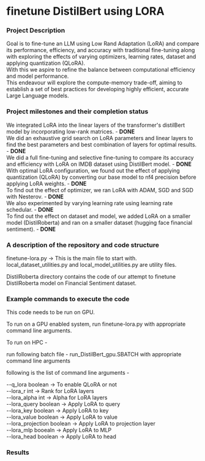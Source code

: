 # finetune DistilBert using LORA

<h3> Project Description </h3>
Goal is to fine-tune an LLM using Low Rand Adaptation (LoRA) and compare its performance, efficiency, and accuracy with traditional fine-tuning along with exploring the effects of varying optimizers, learning rates, dataset and applying quantization (QLoRA). <br>
With this we aspire to refine the balance between computational efficiency and model performance. <br> 
This endeavour will explore the compute-memory trade-off, aiming to establish a set of best practices for developing highly efficient, accurate Large Language models. 


<h3> Project milestones and their completion status </h3>

We integrated LoRA into the linear layers of the transformer's distilBert model by incorporating low-rank matrices. - <b>DONE</b> <br>
We did an exhaustive grid search on LoRA parameters and linear layers to find the best parameters and best combination of layers for optimal results. - <b>DONE</b> <br>
We did a full fine-tuning and selective fine-tuning to compare its accuracy and efficiency with LoRA on IMDB dataset using DistilBert model. - <b>DONE</b> <br>
With optimal LoRA configuration, we found out the effect of applying quantization (QLoRA) by converting our base model to nf4 precision before applying LoRA weights. - <b>DONE</b> <br>
To find out the effect of optimizer, we ran LoRA with ADAM, SGD and SGD with Nesterov. - <b>DONE</b> <br>
We also experimented by varying learning rate using learning rate schedular. - <b>DONE</b> <br>
To find out the effect on dataset and model, we added LoRA on a smaller model (DistilRoberta) and ran on a smaller dataset (hugging face financial sentiment). - <b>DONE</b> <br>


<h3> A description of the repository and code structure </h3>

finetune-lora.py -> This is the main file to start with.  <br>
local_dataset_utilities.py and local_model_utilities.py are utility files. <br>

DistilRoberta directory contains the code of our attempt to finetune DistilRoberta model on Financial Sentiment dataset.

<h3> Example commands to execute the code        </h3>

This code needs to be run on GPU.  <br>

To run on a GPU enabled system, run finetune-lora.py with appropriate command line arguments. <br>

To run on HPC - <br>

run following batch file - run_DistilBert_gpu.SBATCH with appropriate command line arguments <br>

following is the list of command line arguments - <br>

--q_lora boolean -> To enable QLoRA or not <br>
--lora_r int     -> Rank for LoRA layers <br>
--lora_alpha int  -> Alpha for LoRA layers <br>
--lora_query boolean ->  Apply LoRA to query <br>
--lora_key  boolean  ->  Apply LoRA to key <br>
--lora_value boolean -> Apply LoRA to value <br>
--lora_projection boolean -> Apply LoRA to projection layer <br>
--lora_mlp booealn -> Apply LoRA to MLP <br>
--lora_head boolean -> Apply LoRA to head <br>



<h3> Results  </h3>